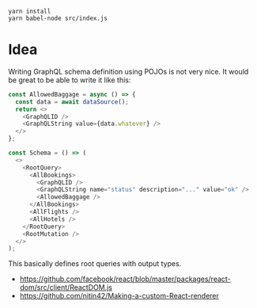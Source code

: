 ```
yarn install
yarn babel-node src/index.js
```

# Idea

Writing GraphQL schema definition using POJOs is not very nice. It would be great to be able to write it like this:

```js
const AllowedBaggage = async () => {
  const data = await dataSource();
  return <>
    <GraphQLID />
    <GraphQLString value={data.whatever} />
  </>
};

const Schema = () => (
  <>
    <RootQuery>
      <AllBookings>
        <GraphQLID />
        <GraphQLString name="status" description="..." value="ok" />
        <AllowedBaggage />
      </AllBookings>
      <AllFlights />
      <AllHotels />
    </RootQuery>
    <RootMutation />
  </>
);
```

This basically defines root queries with output types.

- https://github.com/facebook/react/blob/master/packages/react-dom/src/client/ReactDOM.js
- https://github.com/nitin42/Making-a-custom-React-renderer
